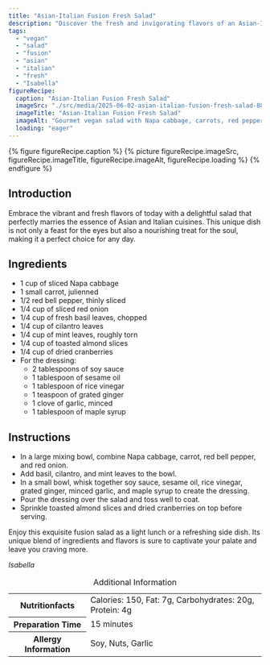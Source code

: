 ```yaml
---
title: "Asian-Italian Fusion Fresh Salad"
description: "Discover the fresh and invigorating flavors of an Asian-Italian fusion salad, perfect for any meal. A delightful blend of herbs, vegetables, and a zesty dressing."
tags:
  - "vegan"
  - "salad"
  - "fusion"
  - "asian"
  - "italian"
  - "fresh"
  - "Isabella"
figureRecipe: 
  caption: "Asian-Italian Fusion Fresh Salad"
  imageSrc: "./src/media/2025-06-02-asian-italian-fusion-fresh-salad-8805.png"
  imageTitle: "Asian-Italian Fusion Fresh Salad"
  imageAlt: "Gourmet vegan salad with Napa cabbage, carrots, red peppers, onions, and herbs, garnished with almonds and cranberries on a minimalist table."
  loading: "eager"
---
```


{% figure figureRecipe.caption %}
{% picture figureRecipe.imageSrc, figureRecipe.imageTitle, figureRecipe.imageAlt, figureRecipe.loading %}
{% endfigure %}

## Introduction

Embrace the vibrant and fresh flavors of today with a delightful salad that perfectly marries the essence of Asian and Italian cuisines. This unique dish is not only a feast for the eyes but also a nourishing treat for the soul, making it a perfect choice for any day.

## Ingredients

- 1 cup of sliced Napa cabbage
- 1 small carrot, julienned
- 1/2 red bell pepper, thinly sliced
- 1/4 cup of sliced red onion
- 1/4 cup of fresh basil leaves, chopped
- 1/4 cup of cilantro leaves
- 1/4 cup of mint leaves, roughly torn
- 1/4 cup of toasted almond slices
- 1/4 cup of dried cranberries
- For the dressing:
  - 2 tablespoons of soy sauce
  - 1 tablespoon of sesame oil
  - 1 tablespoon of rice vinegar
  - 1 teaspoon of grated ginger
  - 1 clove of garlic, minced
  - 1 tablespoon of maple syrup

## Instructions

- In a large mixing bowl, combine Napa cabbage, carrot, red bell pepper, and red onion.
- Add basil, cilantro, and mint leaves to the bowl.
- In a small bowl, whisk together soy sauce, sesame oil, rice vinegar, grated ginger, minced garlic, and maple syrup to create the dressing.
- Pour the dressing over the salad and toss well to coat.
- Sprinkle toasted almond slices and dried cranberries on top before serving.

Enjoy this exquisite fusion salad as a light lunch or a refreshing side dish. Its unique blend of ingredients and flavors is sure to captivate your palate and leave you craving more.

*Isabella*

<table><caption class='sr-only'>Additional Information</caption><tr><th>Nutritionfacts</th><td>Calories: 150, Fat: 7g, Carbohydrates: 20g, Protein: 4g&nbsp;</td></tr><tr><th>Preparation Time</th><td>15 minutes&nbsp;</td></tr><tr><th>Allergy Information</th><td>Soy, Nuts, Garlic&nbsp;</td></tr></table>

